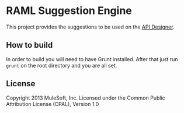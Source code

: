 # RAML Suggestion Engine

This project provides the suggestions to be used on the [API Designer](https://github.com/mulesoft/api-designer).

## How to build

In order to build you will need to have Grunt installed. After that just run `grunt` on the root directory and you are all set. 

## License

Copyright 2013 MuleSoft, Inc. Licensed under the Common Public Attribution License (CPAL), Version 1.0
